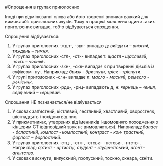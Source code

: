 #Спрощення в групах приголосних

Iнодi при вiдмiнюваннi слова або його твореннi виникає важкий для вимови збiг приголосних звукiв. Тому в процесi мовлення один з таких приголосних випадає, тобто вiдбувається спрощення.


<span class="p1">Спрощення вiдбувається:</span>

1. У групах приголосних <span class="p1">-ждн-, -здн-</span> випадає <span class="p1">д</span>: <i>виїздити – виїзний, тиждень – тижня.</i>
2. У групах приголосних <span class="p1">-стл-, -стн-</span> випадає <span class="p1">т</span>: <i>щастя – щасливий, честь – чесний</i>.
3. У групах приголосних <span class="p1">-зкн-, -скн-</span> випадає <span class="p1">к</span> при твореннi дiєслiв iз суфiксом <span class="p1">-ну-</span>. Наприклад: <i>бризк - бризнути, трiск – трiснути</i>.
4. У групi приголосних <span class="p1">-слн-</span> випадає <span class="p1">л</span>: <i>масло - масний, ремесло - ремiсник</i>.
5. У групах приголосних <span class="p1">-рдц-, -рнц-</span> випадають <span class="p1">д, н</span>: <i>чернець – ченця, сердчений – серцевий</i>.


<span class="p1">Спрощення НЕ позначається/не вiдбувається:</span>
1. У словах зап’я<span class="p1">стн</span>ий, кi<span class="p1">стл</span>явий, пе<span class="p1">стл</span>ивий, хва<span class="p1">стл</span>ивий, хворо<span class="p1">стн</span>як, шi<span class="p1">стн</span>адцять i похiдних вiд них.
2. У прикметниках, утворених вiд iменникiв iншомовного походження з кiнцевим <span class="p1">СТ</span> (вiдповiдний звук не вимовляється). Наприклад: <i>баласт - баластний, компост - компостний, контраст - кон- трастний, форпост – форпостний.</i>
3. У групах приголосних <span class="p1">–стц-, -стч-, -стськ-, -нстськ-, -нтств-.</span> Наприклад: <i>артист - артистцi, студент - студенстський, агент - агентство.</i>
4. У словах ви<span class="p1">скн</span>ути, випу<span class="p1">скн</span>ий, пропу<span class="p1">скн</span>ий, то<span class="p1">скн</span>о, <span class="p1">скн</span>ара, <span class="p1">скн</span>iти.


